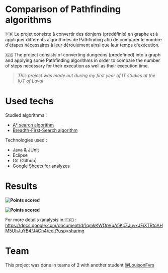 # Comparison of Pathfinding algorithms

🇫🇷
Le projet consiste à convertir des donjons (prédéfinis) en graphe et à appliquer différents algorithmes de Pathfinding afin de comparer le nombre d'étapes nécessaires à leur déroulement ainsi que leur temps d'exécution.

🇬🇧
The project consists of converting dungeons (predefined) into a graph and applying some Pathfinding algorithms in order to compare the number of steps necessary for their execution as well as their execution time.

> *This project was made out during my first year of IT studies at the IUT of Laval*

# Used techs

Studied algorithms :
- [A* search algorithm](https://en.wikipedia.org/wiki/A*_search_algorithm)
- [Breadth-First-Search algorithm](https://en.wikipedia.org/wiki/Breadth-first_search)

Technologies used :
- Java & JUnit
- Eclipse
- Git (Github)
- Google Sheets for analyzes

# Results

**![](https://lh6.googleusercontent.com/BHJvqF0JmWRPNTU-Jp3-Svtn6z8VhWeI8HlpkTlK-rLqkaYBV-Kk_G5ia69gywURRqhfUAxZ7acs-dMzpBt7Uelu6LNpfkgJd0nEHcrkb7zAc6OabsdN4IBDCdth70xEWofuBfq1yYjVtJYzjw "Points scored")**

**![](https://lh5.googleusercontent.com/JfmusYEejmpnGcIUIINe1yGJcMGj-mX9BqoSIGlQRavWJI3H1wxu-CYQgGeGCQgH7KphSkT-LLd6qGtUsc99G_Dm88bax0-uIVru26lOuk8-_eSyXvL8fXAC-o5WBuVKG3mUYHZURycC23MyDg "Points scored")**

For more details (analysis in 🇫🇷) : https://docs.google.com/document/d/1qmkKWOpVuA5KcZJuvxJEiXTBtoAHM5UhJuYB4fJ4Cn4/edit?usp=sharing

# Team

This project was done in teams of 2 with another student [@LouisonFvrs](https://github.com/LouisonFvrs)

